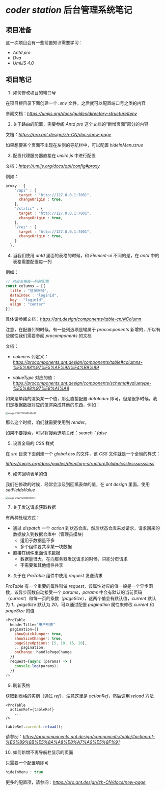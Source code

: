 # *coder station* 后台管理系统笔记



## 项目准备

这一次项目会有一些前置知识需要学习：

- *Antd pro*
- *Dva*
- *UmiJS 4.0*



## 项目笔记



1. 如何修改项目的端口号

在项目根目录下面创建一个 *.env* 文件，之后就可以配置端口号之类的内容

参阅文档：*https://umijs.org/docs/guides/directory-structure#env*



2. 关于路由的配置，需要参阅 *Antd pro* 这个文档的“新增页面”部分的内容

文档：*https://pro.ant.design/zh-CN/docs/new-page*

如果想要某个页面不出现在左侧的导航栏中，可以配置 *hideInMenu:true*



3. 配置代理服务器直接在 *umirc.js* 中进行配置

文档：*https://umijs.org/docs/api/config#proxy*

例如：

```js
proxy : {
    "/api" : {
      target : "http://127.0.0.1:7001",
      changeOrigin : true,
    },
    "/static" : {
      target : "http://127.0.0.1:7001",
      changeOrigin : true,
    },
    "/res" : {
      target : "http://127.0.0.1:7001",
      changeOrigin : true,
    }
  },
```



4. 当我们使用 *antd* 里面的表格的时候，和 *Element-ui* 不同的是，在 *antd* 中的表格需要配置每一列

例如：

```js
// 对应表格每一列的配置
const columns = [{
  title : "登录账号",
  dataIndex : "loginId",
  key : "loginId",
  align : "center"
}];
```

具体请参阅文档：*https://ant.design/components/table-cn/#Column*

注意，在配置列的时候，有一些列选项是输属于 *procomponents* 新增的，所以有些属性我们需要参阅 *procomponents* 的文档

文档：

- *columns* 列定义：*https://procomponents.ant.design/components/table#columns-%E5%88%97%E5%AE%9A%E4%B9%89*

- *valueType* 对应的值：*https://procomponents.ant.design/components/schema#valuetype-%E5%88%97%E8%A1%A8*

如果是单纯的渲染某一个值，那么直接配置 *dataIndex* 即可，但是很多时候，我们是根据数据对应的值渲染成其他的东西，例如：

<img src="https://xiejie-typora.oss-cn-chengdu.aliyuncs.com/2022-11-18-064046.png" alt="image-20221118144046443" style="zoom:50%;" />

那么这个时候，咱们就需要使用到 *render*。

如果不要搜索，可以将搜索选项关闭：*search：false*



5. 设置全局的 *CSS* 样式

在 *src* 目录下面创建一个 *global.css* 的文件，该 *CSS* 文件就是一个全局的样式：

*https://umijs.org/docs/guides/directory-structure#globalcsslesssassscss*



6. 如何回填表单的值

我们在修改的时候，经常会涉及到回填表单的值，在 *ant design* 里面，使用 *setFieldsValue*

<img src="https://xiejie-typora.oss-cn-chengdu.aliyuncs.com/2022-11-22-074057.png" alt="image-20221122154057171" style="zoom:50%;" />



7. 关于发送请求获取数据

有两种处理方式：

- 通过 *dispatch* 一个 *action* 到状态仓库，然后状态仓库来发请求，请求回来的数据放入到数据仓库中（管理员模块）
  - 适用于数据量不多
  - 多个组件要共享某一块数据
- 直接在组件里面请求数据
  - 数据量很大，在向服务器发送请求的时候，只能分页请求
  - 不需要和其他组件共享



8. 关于在 *ProTable* 组件中使用 *request* 发送请求

*ProTable* 有一个重要的属性叫做 *request*，该属性对应的值一般是一个异步函数，该异步函数自动接受一个 *params*，*params* 中会有默认的当前页码（*current*）和每一页的条数（*pageSize*），这两个值会有默认值，*current* 默认为 *1*，*pageSize* 默认为 *20*，可以通过配置 *pagination* 属性来修改 *current* 和 *pageSize* 的值

```js
<ProTable
  headerTitle="用户列表"
  pagination={{
    showQuickJumper: true,
    showSizeChanger: true,
    pageSizeOptions: [5, 10, 15, 20],
    ...pagination,
    onChange: handlePageChange
  }}
  request={async (params) => {
    console.log(params);
  }}
/>
```



9. 刷新表格

获取到表格的实例（通过 *ref*），注意这里是 *actionRef*，然后调用 *reload* 方法

```react
<ProTable
  actionRef={tableRef}
 	...
/>
```

```js
tableRef.current.reload();
```

请参阅：*https://procomponents.ant.design/components/table/#actionref-%E6%89%8B%E5%8A%A8%E8%A7%A6%E5%8F%91*



10. 如何新增不再导航栏显示的页面

只需要一个配置项即可

```js
hideInMenu : true
```

更多的配置项，请参阅：*https://pro.ant.design/zh-CN/docs/new-page*

